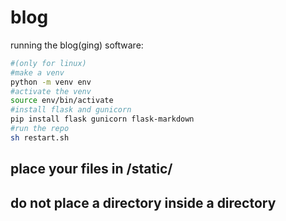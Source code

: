 # blog
running the blog(ging) software:
```sh
#(only for linux)
#make a venv
python -m venv env
#activate the venv
source env/bin/activate
#install flask and gunicorn
pip install flask gunicorn flask-markdown
#run the repo
sh restart.sh
```
  
  
## place your files in /static/
## do not place a directory inside a directory
